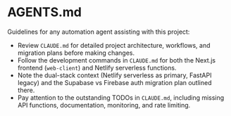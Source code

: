 # AGENTS.md

Guidelines for any automation agent assisting with this project:

- Review `CLAUDE.md` for detailed project architecture, workflows, and migration plans before making changes.
- Follow the development commands in `CLAUDE.md` for both the Next.js frontend (`web-client`) and Netlify serverless functions.
- Note the dual-stack context (Netlify serverless as primary, FastAPI legacy) and the Supabase vs Firebase auth migration plan outlined there.
- Pay attention to the outstanding TODOs in `CLAUDE.md`, including missing API functions, documentation, monitoring, and rate limiting.
